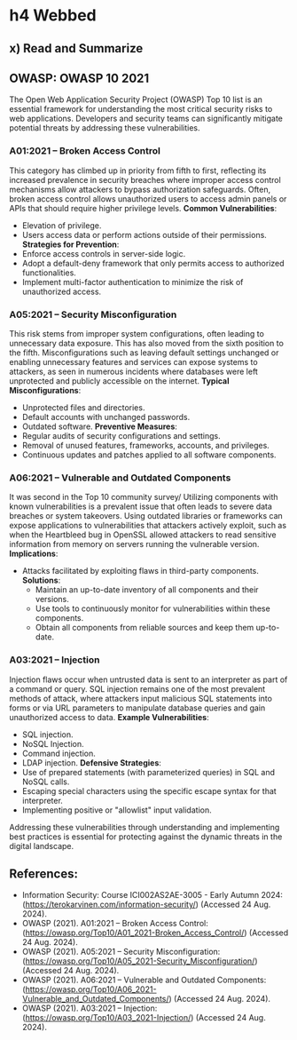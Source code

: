 # h4 Webbed
## x) Read and Summarize 
## OWASP: OWASP 10 2021
The Open Web Application Security Project (OWASP) Top 10 list is an essential framework for understanding the most critical security risks to web applications. Developers and security teams can significantly mitigate potential threats by addressing these vulnerabilities. 

### A01:2021 – Broken Access Control
This category has climbed up in priority from fifth to first, reflecting its increased prevalence in security breaches where improper access control mechanisms allow attackers to bypass authorization safeguards. Often, broken access control allows unauthorized users to access admin panels or APIs that should require higher privilege levels.
**Common Vulnerabilities**:
  - Elevation of privilege.
  - Users access data or perform actions outside of their permissions.
  **Strategies for Prevention**:
  - Enforce access controls in server-side logic.
  - Adopt a default-deny framework that only permits access to authorized functionalities.
  - Implement multi-factor authentication to minimize the risk of unauthorized access.

### A05:2021 – Security Misconfiguration
This risk stems from improper system configurations, often leading to unnecessary data exposure. This has also moved from the sixth position to the fifth. Misconfigurations such as leaving default settings unchanged or enabling unnecessary features and services can expose systems to attackers, as seen in numerous incidents where databases were left unprotected and publicly accessible on the internet.
**Typical Misconfigurations**:
  - Unprotected files and directories.
  - Default accounts with unchanged passwords.
  - Outdated software.
**Preventive Measures**:
  - Regular audits of security configurations and settings.
  - Removal of unused features, frameworks, accounts, and privileges.
  - Continuous updates and patches applied to all software components.

### A06:2021 – Vulnerable and Outdated Components
It was second in the Top 10 community survey/ Utilizing components with known vulnerabilities is a prevalent issue that often leads to severe data breaches or system takeovers. Using outdated libraries or frameworks can expose applications to vulnerabilities that attackers actively exploit, such as when the Heartbleed bug in OpenSSL allowed attackers to read sensitive information from memory on servers running the vulnerable version.
**Implications**: 
- Attacks facilitated by exploiting flaws in third-party components.
**Solutions**:
  - Maintain an up-to-date inventory of all components and their versions.
  - Use tools to continuously monitor for vulnerabilities within these components.
  - Obtain all components from reliable sources and keep them up-to-date.

### A03:2021 – Injection
Injection flaws occur when untrusted data is sent to an interpreter as part of a command or query. SQL injection remains one of the most prevalent methods of attack, where attackers input malicious SQL statements into forms or via URL parameters to manipulate database queries and gain unauthorized access to data.
**Example Vulnerabilities**:
  - SQL injection.
  - NoSQL Injection.
  - Command injection.
  - LDAP injection.
**Defensive Strategies**:
  - Use of prepared statements (with parameterized queries) in SQL and NoSQL calls.
  - Escaping special characters using the specific escape syntax for that interpreter.
  - Implementing positive or "allowlist" input validation.

Addressing these vulnerabilities through understanding and implementing best practices is essential for protecting against the dynamic threats in the digital landscape.

## References:
- Information Security: Course ICI002AS2AE-3005 - Early Autumn 2024: (https://terokarvinen.com/information-security/) (Accessed 24 Aug. 2024).
- OWASP (2021). A01:2021 – Broken Access Control: (https://owasp.org/Top10/A01_2021-Broken_Access_Control/) (Accessed 24 Aug. 2024).
- OWASP (2021). A05:2021 – Security Misconfiguration: (https://owasp.org/Top10/A05_2021-Security_Misconfiguration/) (Accessed 24 Aug. 2024).
- OWASP (2021). A06:2021 – Vulnerable and Outdated Components: (https://owasp.org/Top10/A06_2021-Vulnerable_and_Outdated_Components/) (Accessed 24 Aug. 2024).
- OWASP (2021). A03:2021 – Injection: (https://owasp.org/Top10/A03_2021-Injection/) (Accessed 24 Aug. 2024).
